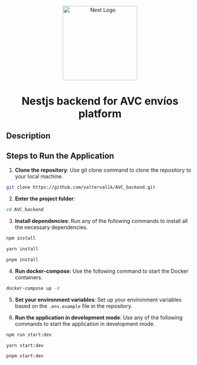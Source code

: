 <p align="center">
  <a href="http://nestjs.com/" target="blank"><img src="https://nestjs.com/img/logo-small.svg" width="200" alt="Nest Logo" /></a>
</p>

[circleci-image]: https://img.shields.io/circleci/build/github/nestjs/nest/master?token=abc123def456
[circleci-url]: https://circleci.com/gh/nestjs/nest

<h1 align="center"> Nestjs backend for AVC envíos platform </h1>

## Description

## Steps to Run the Application

1. **Clone the repository**: Use git clone command to clone the repository to your local machine.

```bash
git clone https://github.com/valtervalik/AVC_backend.git
```

2. **Enter the project folder**:

```bash
cd AVC_backend
```

3. **Install dependencies**: Run any of the following commands to install all the necessary dependencies.

```bash
npm install
```

```bash
yarn install
```

```bash
pnpm install
```

4. **Run docker-compose**: Use the following command to start the Docker containers.

```bash
docker-compose up -d
```

5. **Set your environment variables**: Set up your environment variables based on the `.env.example` file in the repository.

6. **Run the application in development mode**: Use any of the following commands to start the application in development mode.

```bash
npm run start:dev
```

```bash
yarn start:dev
```

```bash
pnpm start:dev
```
